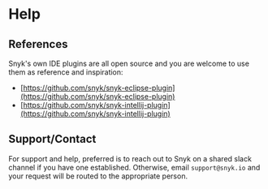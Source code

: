 # Help

## References <a id="a693dbb5-063c-46d4-9b4e-d21e73b1e485"></a>

Snyk's own IDE plugins are all open source and you are welcome to use them as reference and inspiration:

* [https://github.com/snyk/snyk-eclipse-plugin](https://github.com/snyk/snyk-eclipse-plugin)
* [https://github.com/snyk/snyk-intellij-plugin](https://github.com/snyk/snyk-intellij-plugin)

## Support/Contact <a id="6ac05ce6-c7ad-4802-92fd-fea169b32956"></a>

For support and help, preferred is to reach out to Snyk on a shared slack channel if you have one established. Otherwise, email `support@snyk.io` and your request will be routed to the appropriate person.

